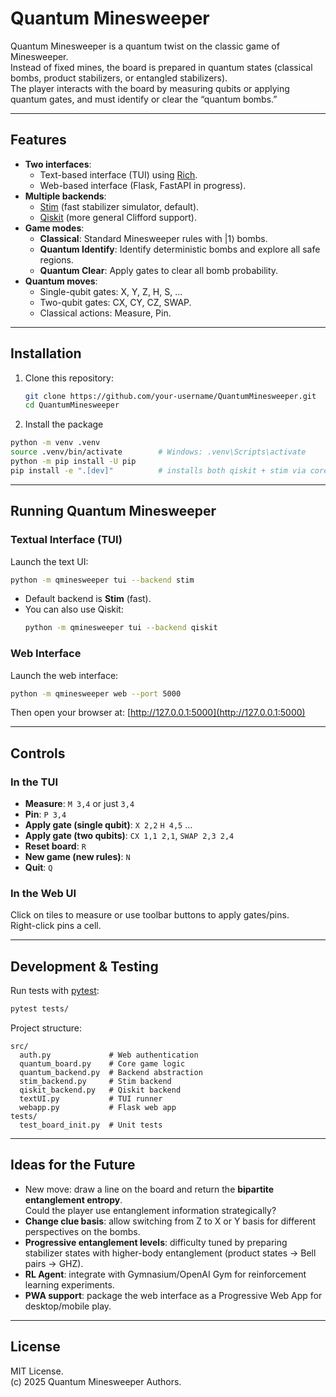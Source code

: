 # Quantum Minesweeper

Quantum Minesweeper is a quantum twist on the classic game of Minesweeper.  
Instead of fixed mines, the board is prepared in quantum states (classical bombs, product stabilizers, or entangled stabilizers).  
The player interacts with the board by measuring qubits or applying quantum gates, and must identify or clear the “quantum bombs.”

---

## Features
- **Two interfaces**: 
  - Text-based interface (TUI) using [Rich](https://github.com/Textualize/rich).
  - Web-based interface (Flask, FastAPI in progress).
- **Multiple backends**: 
  - [Stim](https://github.com/quantumlib/Stim) (fast stabilizer simulator, default).
  - [Qiskit](https://qiskit.org/) (more general Clifford support).
- **Game modes**:
  - **Classical**: Standard Minesweeper rules with |1⟩ bombs.
  - **Quantum Identify**: Identify deterministic bombs and explore all safe regions.
  - **Quantum Clear**: Apply gates to clear all bomb probability.
- **Quantum moves**:
  - Single-qubit gates: X, Y, Z, H, S, …  
  - Two-qubit gates: CX, CY, CZ, SWAP.  
  - Classical actions: Measure, Pin.

---

## Installation

1. Clone this repository:
   ```bash
   git clone https://github.com/your-username/QuantumMinesweeper.git
   cd QuantumMinesweeper
   ```

2. Install the package
  ```bash
  python -m venv .venv
  source .venv/bin/activate        # Windows: .venv\Scripts\activate
  python -m pip install -U pip
  pip install -e ".[dev]"          # installs both qiskit + stim via core deps, plus dev tools
  ```

---

## Running Quantum Minesweeper

### Textual Interface (TUI)
Launch the text UI:
```bash
python -m qminesweeper tui --backend stim
```

- Default backend is **Stim** (fast).  
- You can also use Qiskit:
  ```bash
  python -m qminesweeper tui --backend qiskit
  ```

### Web Interface
Launch the web interface:
```bash
python -m qminesweeper web --port 5000
```

Then open your browser at: [http://127.0.0.1:5000](http://127.0.0.1:5000)

---

## Controls

### In the TUI
- **Measure**: `M 3,4` or just `3,4`
- **Pin**: `P 3,4`
- **Apply gate (single qubit)**: `X 2,2` `H 4,5` …
- **Apply gate (two qubits)**: `CX 1,1 2,1`, `SWAP 2,3 2,4`
- **Reset board**: `R`
- **New game (new rules)**: `N`
- **Quit**: `Q`

### In the Web UI
Click on tiles to measure or use toolbar buttons to apply gates/pins.  
Right-click pins a cell.

---

## Development & Testing

Run tests with [pytest](https://pytest.org/):
```bash
pytest tests/
```

Project structure:
```
src/
  auth.py             # Web authentication
  quantum_board.py    # Core game logic
  quantum_backend.py  # Backend abstraction
  stim_backend.py     # Stim backend
  qiskit_backend.py   # Qiskit backend
  textUI.py           # TUI runner
  webapp.py           # Flask web app
tests/
  test_board_init.py  # Unit tests
```

---

## Ideas for the Future
- New move: draw a line on the board and return the **bipartite entanglement entropy**.  
  Could the player use entanglement information strategically?
- **Change clue basis**: allow switching from Z to X or Y basis for different perspectives on the bombs.
- **Progressive entanglement levels**: difficulty tuned by preparing stabilizer states with higher-body entanglement (product states → Bell pairs → GHZ).
- **RL Agent**: integrate with Gymnasium/OpenAI Gym for reinforcement learning experiments.
- **PWA support**: package the web interface as a Progressive Web App for desktop/mobile play.

---

## License
MIT License.  
(c) 2025 Quantum Minesweeper Authors.
